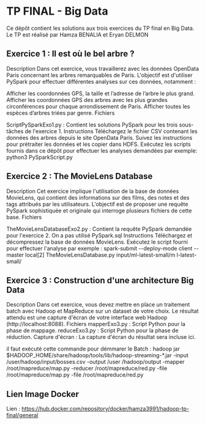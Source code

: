 # TP FINAL - Big Data 
Ce dépôt contient les solutions aux trois exercices du TP final en Big Data. Le TP est réalisé par Hamza BENALIA et Eryan DELMON 

## Exercice 1 : Il est où le bel arbre ?
Description
Dans cet exercice, vous travaillerez avec les données OpenData Paris concernant les arbres remarquables de Paris. L'objectif est d'utiliser PySpark pour effectuer différentes analyses sur ces données, notamment :

Afficher les coordonnées GPS, la taille et l’adresse de l’arbre le plus grand.
Afficher les coordonnées GPS des arbres avec les plus grandes circonférences pour chaque arrondissement de Paris.
Afficher toutes les espèces d’arbres triées par genre.
Fichiers

ScriptPySparkExo1.py : Contient les solutions PySpark pour les trois sous-tâches de l'exercice 1.
Instructions
Téléchargez le fichier CSV contenant les données des arbres depuis le site OpenData Paris.
Suivez les instructions pour prétraiter les données et les copier dans HDFS.
Exécutez les scripts fournis dans ce dépôt pour effectuer les analyses demandées par exemple:  python3 PySparkScript.py 

## Exercice 2 : The MovieLens Database
Description
Cet exercice implique l'utilisation de la base de données MovieLens, qui contient des informations sur des films, des notes et des tags attribués par les utilisateurs. L'objectif est de proposer une requête PySpark sophistiquée et originale qui interroge plusieurs fichiers de cette base.
Fichiers

TheMovieLensDatabaseExo2.py : Contient la requête PySpark demandée pour l'exercice 2. On a pas utilisé PySpark.sql 
Instructions
Téléchargez et décompressez la base de données MovieLens.
Exécutez le script fourni pour effectuer l'analyse par exemple : spark-submit --deploy-mode client --master local[2] TheMovieLensDatabase.py input/ml-latest-small/m
l-latest-small/

## Exercice 3 : Construction d'une architecture Big Data
Description
Dans cet exercice, vous devez mettre en place un traitement batch avec Hadoop et MapReduce sur un dataset de votre choix. Le résultat attendu est une capture d'écran de votre interface web Hadoop (http://localhost:8088).
Fichiers
mapperExo3.py : Script Python pour la phase de mappage.
reduceExo3.py : Script Python pour la phase de réduction.
Capture d'écran : La capture d'écran du résultat sera incluse ici.

il faut exécuté cette commande pour démmarer le Batch : hadoop jar $HADOOP_HOME/share/hadoop/tools/lib/hadoop-streaming-*.jar     -input /user/hadoop/input/bosses.csv     -output /user
/hadoop/output     -mapper /root/mapreduce/map.py     -reducer /root/mapreduce/red.py     -file /root/mapreduce/map.py     -file /root/mapreduce/red.py


## Lien Image Docker
Lien : https://hub.docker.com/repository/docker/hamza3991/hadoop-tp-final/general
